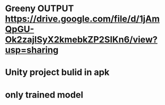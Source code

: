 # Greeny OUTPUT https://drive.google.com/file/d/1jAmQpGU-Ok2zajlSyX2kmebkZP2SIKn6/view?usp=sharing
# Unity project bulid in apk 
# only trained model 
